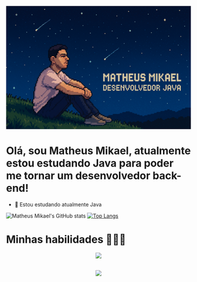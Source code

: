 <img src="https://github.com/Matheus-MikaelDEV/Matheus-MikaelDEV/blob/main/foto-pixel.png" alt="Texto Alternativo">

# Olá, sou Matheus Mikael, atualmente estou estudando Java para poder me tornar um desenvolvedor back-end!

- 🌱 Estou estudando atualmente Java

![Matheus Mikael's GitHub stats](https://github-readme-stats.vercel.app/api?username=Matheus-MikaelDEV&show_icons=true&theme=tokyonight)
[![Top Langs](https://github-readme-stats.vercel.app/api/top-langs/?username=Matheus-MikaelDEV&layout=compact)](https://github.com/Matheus-MikaelDEV/github-readme-stats)
<br>
#

# Minhas habilidades 🧑🏻‍💻
<p align="center">
  <a href="https://skillicons.dev">
    <img src="https://skillicons.dev/icons?i=java"/>
  </a>
</p>

##
<p align="center">
  <a href="https://www.instagram.com/_matheus.justino/" target="_blank"><img src="https://img.shields.io/badge/-Instagram-%23E4405F?style=for-the-badge&logo=instagram&logoColor=white" target="_blank"></a>
</p>
